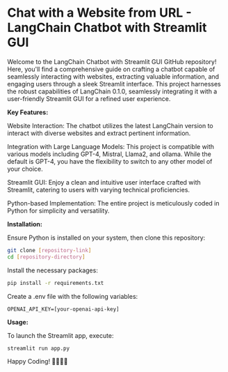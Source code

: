 # Chat with a Website from URL - LangChain Chatbot with Streamlit GUI

Welcome to the LangChain Chatbot with Streamlit GUI GitHub repository! Here, you'll find a comprehensive guide on crafting a chatbot capable of seamlessly interacting with websites, extracting valuable information, and engaging users through a sleek Streamlit interface. This project harnesses the robust capabilities of LangChain 0.1.0, seamlessly integrating it with a user-friendly Streamlit GUI for a refined user experience.

**Key Features:**

Website Interaction: The chatbot utilizes the latest LangChain version to interact with diverse websites and extract pertinent information.

Integration with Large Language Models: This project is compatible with various models including GPT-4, Mistral, Llama2, and ollama. While the default is GPT-4, you have the flexibility to switch to any other model of your choice.

Streamlit GUI: Enjoy a clean and intuitive user interface crafted with Streamlit, catering to users with varying technical proficiencies.

Python-based Implementation: The entire project is meticulously coded in Python for simplicity and versatility.

**Installation:**

Ensure Python is installed on your system, then clone this repository:
```bash
git clone [repository-link]
cd [repository-directory]
```
Install the necessary packages:
```bash
pip install -r requirements.txt
```
Create a .env file with the following variables:
```plaintext
OPENAI_API_KEY=[your-openai-api-key]
```

**Usage:**

To launch the Streamlit app, execute:
```bash
streamlit run app.py
```

Happy Coding! 🚀👨‍💻🤖
